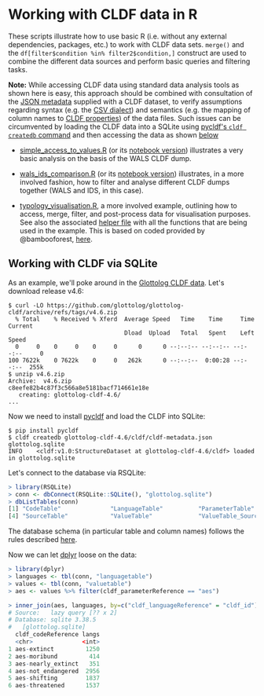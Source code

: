 # Working with CLDF data in R

These scripts illustrate how to use basic R (i.e. without any external dependencies, packages, etc.) to work with CLDF data sets. `merge()` and the `df[filter$condition %in% filter2$condition,]` construct are used to combine the different data sources and perform basic queries and filtering tasks.

**Note:** While accessing CLDF data using standard data analysis tools as shown here is easy, this approach should be combined with consultation of the [JSON metadata](https://github.com/cldf/cldf/blob/master/README.md#cldf-metadata-file) supplied with a CLDF dataset, to verify assumptions regarding syntax (e.g. the [CSV dialect](https://www.w3.org/TR/2015/REC-tabular-metadata-20151217/#dialect-descriptions)) and semantics (e.g. the mapping of column names to [CLDF properties](http://cldf.clld.org/v1.0/terms.rdf)) of the data files. Such issues can be circumvented by loading the CLDF data into a SQLite using [pycldf's `cldf createdb` command](https://github.com/cldf/pycldf#converting-a-cldf-dataset-to-an-sqlite-database) and then accessing the data as shown [below](#working-with-cldf-via-sqlite)

- [simple_access_to_values.R](https://github.com/cldf/cookbook/blob/master/recipes/cldf_r/simple_access_to_values.R) (or its [notebook version](https://github.com/cldf/cookbook/blob/master/recipes/cldf_r/simple_access_to_values.ipynb)) illustrates a very basic analysis on the basis of the WALS CLDF dump.

- [wals_ids_comparison.R](https://github.com/cldf/cookbook/blob/master/recipes/cldf_r/wals_ids_comparison.R) (or its [notebook version](https://github.com/cldf/cookbook/blob/master/recipes/cldf_r/wals_ids_comparison.ipynb)) illustrates, in a more involved fashion, how to filter and analyse different CLDF dumps together (WALS and IDS, in this case).

- [typology_visualisation.R](https://github.com/cldf/cookbook/blob/master/recipes/cldf_r/typology_visualisation.R), a more involved example, outlining how to access, merge, filter, and post-process data for visualisation purposes. See also the associated [helper file](https://github.com/cldf/cookbook/blob/master/recipes/cldf_r/visualisation_helper.R) with all the functions that are being used in the example. This is based on coded provided by @bambooforest, [here](https://github.com/bambooforest/visualizing-typology-data/blob/master/procedure.R).


## Working with CLDF via SQLite

As an example, we'll poke around in the [Glottolog CLDF data](https://github.com/glottolog/glottolog-cldf). Let's download release v4.6:

```shell
$ curl -LO https://github.com/glottolog/glottolog-cldf/archive/refs/tags/v4.6.zip
  % Total    % Received % Xferd  Average Speed   Time    Time     Time  Current
                                 Dload  Upload   Total   Spent    Left  Speed
  0     0    0     0    0     0      0      0 --:--:-- --:--:-- --:--:--     0
100 7622k    0 7622k    0     0   262k      0 --:--:--  0:00:28 --:--:--  255k
$ unzip v4.6.zip 
Archive:  v4.6.zip
c8eefe82b4c87f3c566a8e5181bacf714661e18e
   creating: glottolog-cldf-4.6/
...
```

Now we need to install [pycldf](https://gihub.com/cldf/pycldf) and load the CLDF into SQLite:
```shell
$ pip install pycldf
$ cldf createdb glottolog-cldf-4.6/cldf/cldf-metadata.json glottolog.sqlite
INFO    <cldf:v1.0:StructureDataset at glottolog-cldf-4.6/cldf> loaded in glottolog.sqlite
```

Let's connect to the database via RSQLite:
```r
> library(RSQLite)
> conn <- dbConnect(RSQLite::SQLite(), "glottolog.sqlite")
> dbListTables(conn)
[1] "CodeTable"              "LanguageTable"          "ParameterTable"        
[4] "SourceTable"            "ValueTable"             "ValueTable_SourceTable"
```

The database schema (in particular table and column names) follows the rules described [here](https://github.com/cldf/pycldf/blob/de850772a72dbaa3350fd005b474cdd601278b1b/src/pycldf/db.py#L4-L39).

Now we can let [dplyr](https://db.rstudio.com/r-packages/dplyr/) loose on the data:
```r
> library(dplyr)
> languages <- tbl(conn, "languagetable")
> values <- tbl(conn, "valuetable")
> aes <- values %>% filter(cldf_parameterReference == "aes")

> inner_join(aes, languages, by=c("cldf_languageReference" = "cldf_id")) %>% group_by(cldf_codeReference) %>% summarise(langs = count(cldf_languageReference))
# Source:   lazy query [?? x 2]
# Database: sqlite 3.38.5
#   [glottolog.sqlite]
  cldf_codeReference langs
  <chr>              <int>
1 aes-extinct         1250
2 aes-moribund         414
3 aes-nearly_extinct   351
4 aes-not_endangered  2956
5 aes-shifting        1837
6 aes-threatened      1537
```
